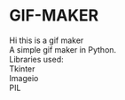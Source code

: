 # GIF-MAKER

Hi this is a gif maker<br />
A simple gif maker in Python.<br />
Libraries used:<br />
Tkinter<br />
Imageio<br />
PIL


